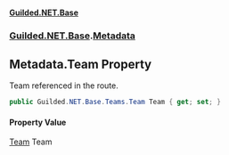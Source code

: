 #### [Guilded.NET.Base](Guilded_NET_Base.md 'Guilded.NET.Base')
### [Guilded.NET.Base](Guilded_NET_Base.md#Guilded_NET_Base 'Guilded.NET.Base').[Metadata](Metadata.md 'Guilded.NET.Base.Metadata')
## Metadata.Team Property
Team referenced in the route.  
```csharp
public Guilded.NET.Base.Teams.Team Team { get; set; }
```
#### Property Value
[Team](Team.md 'Guilded.NET.Base.Teams.Team')
Team
